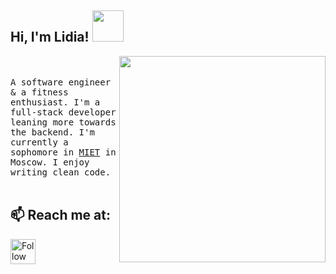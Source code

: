 <h2> Hi, I'm Lidia! <img src="https://media.giphy.com/media/mGcNjsfWAjY5AEZNw6/giphy.gif" width="50"></h2>

<img align='right' src="https://cdn.dribbble.com/users/2646423/screenshots/5507196/computer.gif" width="330">
  
<br /> <br />
<samp>
A software engineer & a fitness enthusiast. I'm a full-stack developer leaning more towards the backend.
I'm currently a sophomore in [MIET](https://miet.ru) in Moscow. I enjoy writing clean code.
</samp>
<br /> <br />

## 📫 Reach me at:
[<img src="https://upload.wikimedia.org/wikipedia/commons/5/5c/Telegram_Messenger.png" height="40em" align="center" alt="Follow Lida on telegram" title="Follow Lida on telegram"/>](https://t.me/MilkaLimo)
